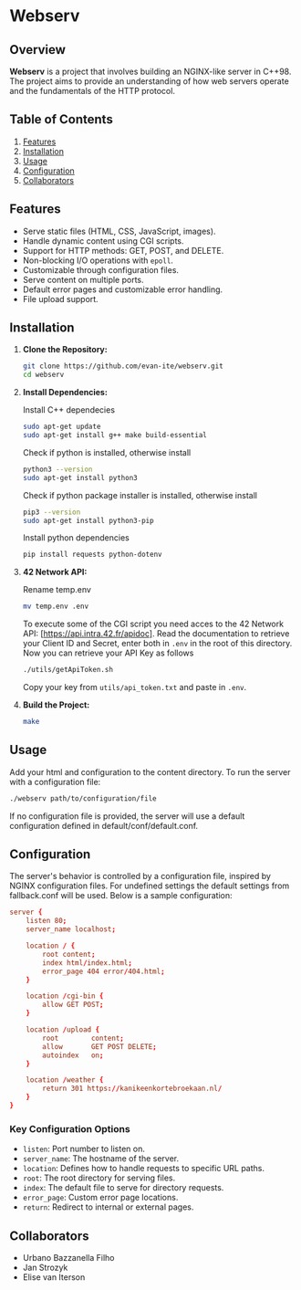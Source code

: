 # Webserv

## Overview

**Webserv** is a project that involves building an NGINX-like server in C++98. The project aims to provide an understanding of how web servers operate and the fundamentals of the HTTP protocol.

## Table of Contents

1. [Features](#features)
2. [Installation](#installation)
3. [Usage](#usage)
4. [Configuration](#configuration)
5. [Collaborators](#collaborators)

## Features

- Serve static files (HTML, CSS, JavaScript, images).
- Handle dynamic content using CGI scripts.
- Support for HTTP methods: GET, POST, and DELETE.
- Non-blocking I/O operations with `epoll`.
- Customizable through configuration files.
- Serve content on multiple ports.
- Default error pages and customizable error handling.
- File upload support.

## Installation

1. **Clone the Repository:**

	```sh
	git clone https://github.com/evan-ite/webserv.git
	cd webserv
	```

2. **Install Dependencies:**

	Install C++ dependecies
	```sh
	sudo apt-get update
	sudo apt-get install g++ make build-essential
	```

	Check if python is installed, otherwise install
	```sh
	python3 --version
	sudo apt-get install python3
	```

	Check if python package installer is installed, otherwise install
	```sh
	pip3 --version
	sudo apt-get install python3-pip
	```

	Install python dependencies
	```sh
	pip install requests python-dotenv
	```

3. **42 Network API:**

	Rename temp.env
	```sh
	mv temp.env .env
	```
	To execute some of the CGI script you need acces to the 42 Network API:  [https://api.intra.42.fr/apidoc]. Read the documentation to retrieve your Client ID and Secret, enter both in `.env` in the root of this directory. Now you can retrieve your API Key as follows
	```sh
	./utils/getApiToken.sh
	```
	Copy your key from `utils/api_token.txt` and paste in `.env`.

4. **Build the Project:**

	```sh
	make
	```

## Usage

Add your html and configuration to the content directory. To run the server with a configuration file:

```sh
./webserv path/to/configuration/file
```

If no configuration file is provided, the server will use a default configuration defined in default/conf/default.conf.

## Configuration

The server's behavior is controlled by a configuration file, inspired by NGINX configuration files. For undefined settings the default settings from fallback.conf will be used. Below is a sample configuration:

```conf
server {
	listen 80;
	server_name localhost;

	location / {
		root content;
		index html/index.html;
		error_page 404 error/404.html;
	}

	location /cgi-bin {
		allow GET POST;
	}

	location /upload {
		root		content;
		allow		GET POST DELETE;
		autoindex	on;
	}

	location /weather {
		return 301 https://kanikeenkortebroekaan.nl/
	}
}
```

### Key Configuration Options

- `listen`: Port number to listen on.
- `server_name`: The hostname of the server.
- `location`: Defines how to handle requests to specific URL paths.
- `root`: The root directory for serving files.
- `index`: The default file to serve for directory requests.
- `error_page`: Custom error page locations.
- `return`: Redirect to internal or external pages.


## Collaborators
- Urbano Bazzanella Filho
- Jan Strozyk
- Elise van Iterson
